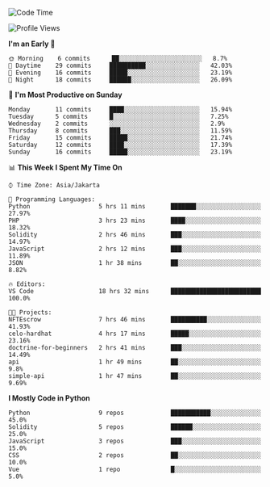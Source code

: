 <!--START_SECTION:waka-->
![Code Time](http://img.shields.io/badge/Code%20Time-1%2C067%20hrs%2043%20mins-blue)

![Profile Views](http://img.shields.io/badge/Profile%20Views-0-blue)

**I'm an Early 🐤** 

```text
🌞 Morning    6 commits      ██░░░░░░░░░░░░░░░░░░░░░░░   8.7% 
🌆 Daytime    29 commits     ██████████░░░░░░░░░░░░░░░   42.03% 
🌃 Evening    16 commits     █████░░░░░░░░░░░░░░░░░░░░   23.19% 
🌙 Night      18 commits     ██████░░░░░░░░░░░░░░░░░░░   26.09%

```
📅 **I'm Most Productive on Sunday** 

```text
Monday       11 commits     ████░░░░░░░░░░░░░░░░░░░░░   15.94% 
Tuesday      5 commits      █░░░░░░░░░░░░░░░░░░░░░░░░   7.25% 
Wednesday    2 commits      ░░░░░░░░░░░░░░░░░░░░░░░░░   2.9% 
Thursday     8 commits      ███░░░░░░░░░░░░░░░░░░░░░░   11.59% 
Friday       15 commits     █████░░░░░░░░░░░░░░░░░░░░   21.74% 
Saturday     12 commits     ████░░░░░░░░░░░░░░░░░░░░░   17.39% 
Sunday       16 commits     █████░░░░░░░░░░░░░░░░░░░░   23.19%

```


📊 **This Week I Spent My Time On** 

```text
⌚︎ Time Zone: Asia/Jakarta

💬 Programming Languages: 
Python                   5 hrs 11 mins       ███████░░░░░░░░░░░░░░░░░░   27.97% 
PHP                      3 hrs 23 mins       ████░░░░░░░░░░░░░░░░░░░░░   18.32% 
Solidity                 2 hrs 46 mins       ███░░░░░░░░░░░░░░░░░░░░░░   14.97% 
JavaScript               2 hrs 12 mins       ███░░░░░░░░░░░░░░░░░░░░░░   11.89% 
JSON                     1 hr 38 mins        ██░░░░░░░░░░░░░░░░░░░░░░░   8.82%

🔥 Editors: 
VS Code                  18 hrs 32 mins      █████████████████████████   100.0%

🐱‍💻 Projects: 
NFTEscrow                7 hrs 46 mins       ██████████░░░░░░░░░░░░░░░   41.93% 
celo-hardhat             4 hrs 17 mins       █████░░░░░░░░░░░░░░░░░░░░   23.16% 
doctrine-for-beginners   2 hrs 41 mins       ███░░░░░░░░░░░░░░░░░░░░░░   14.49% 
api                      1 hr 49 mins        ██░░░░░░░░░░░░░░░░░░░░░░░   9.8% 
simple-api               1 hr 47 mins        ██░░░░░░░░░░░░░░░░░░░░░░░   9.69%

```

**I Mostly Code in Python** 

```text
Python                   9 repos             ███████████░░░░░░░░░░░░░░   45.0% 
Solidity                 5 repos             ██████░░░░░░░░░░░░░░░░░░░   25.0% 
JavaScript               3 repos             ███░░░░░░░░░░░░░░░░░░░░░░   15.0% 
CSS                      2 repos             ██░░░░░░░░░░░░░░░░░░░░░░░   10.0% 
Vue                      1 repo              █░░░░░░░░░░░░░░░░░░░░░░░░   5.0%

```



<!--END_SECTION:waka-->
